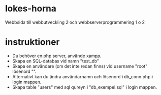 # lokes-horna
Webbsida till webbutveckling 2 och webbserverprogrammering 1 o 2

# instruktioner
- Du behöver en php server, använde xampp.
- Skapa en SQL-databas vid namn "test_db"
- Skapa en användare (om det inte redan finns) vid username "root" lösenord "".
- Alternativt kan du ändra användarnamn och lösenord i db_conn.php i login mappen.
- Skapa table "users" med sql qureyn i "db_exempel.sql" i login mappen.
